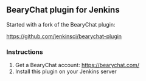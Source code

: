 ## BearyChat plugin for Jenkins

Started with a fork of the BearyChat plugin:

https://github.com/jenkinsci/bearychat-plugin

### Instructions

1. Get a BearyChat account: https://bearychat.com/
2. Install this plugin on your Jenkins server
